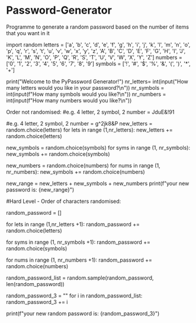 # Password-Generator
Programme to generate a random password based on the number of items that you want in it

import random
letters = ['a', 'b', 'c', 'd', 'e', 'f', 'g', 'h', 'i', 'j', 'k', 'l', 'm', 'n', 'o', 'p', 'q', 'r', 's', 't', 'u', 'v', 'w', 'x', 'y', 'z', 'A', 'B', 'C', 'D', 'E', 'F', 'G', 'H', 'I', 'J', 'K', 'L', 'M', 'N', 'O', 'P', 'Q', 'R', 'S', 'T', 'U', 'V', 'W', 'X', 'Y', 'Z']
numbers = ['0', '1', '2', '3', '4', '5', '6', '7', '8', '9']
symbols = ['!', '#', '$', '%', '&', '(', ')', '*', '+']

print("Welcome to the PyPassword Generator!")
nr_letters= int(input("How many letters would you like in your password?\n")) 
nr_symbols = int(input(f"How many symbols would you like?\n"))
nr_numbers = int(input(f"How many numbers would you like?\n"))

Order not randomised:
#e.g. 4 letter, 2 symbol, 2 number = JduE&!91

#e.g. 4 letter, 2 symbol, 2 number = g^2jk8&P
new_letters = random.choice(letters)
for lets in range (1,nr_letters):
  new_letters += random.choice(letters)

new_symbols = random.choice(symbols)
for syms in range (1, nr_symbols):
  new_symbols += random.choice(symbols)

new_numbers = random.choice(numbers)
for nums in range (1, nr_numbers):
  new_symbols += random.choice(numbers)

new_range = new_letters + new_symbols + new_numbers
print(f"your new password is: {new_range}")

#Hard Level - Order of characters randomised:

random_password = []

for lets in range (1,nr_letters +1):
  random_password += random.choice(letters)

for syms in range (1, nr_symbols +1):
  random_password += random.choice(symbols)

for nums in range (1, nr_numbers +1):
  random_password += random.choice(numbers)


random_password_list = random.sample(random_password, len(random_password))

random_password_3 = ""
for i in random_password_list:
  random_password_3 += i 

print(f"your new random password is: {random_password_3}")

  
